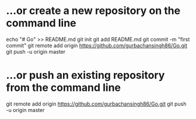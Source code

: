 # …or create a new repository on the command line
echo "# Go" >> README.md
git init
git add README.md
git commit -m "first commit"
git remote add origin https://github.com/gurbachansingh86/Go.git
git push -u origin master


# …or push an existing repository from the command line
git remote add origin https://github.com/gurbachansingh86/Go.git
git push -u origin master
